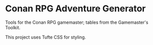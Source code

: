 # Conan RPG Adventure Generator

Tools for the Conan RPG gamemaster; tables from the Gamemaster's Toolkit.

This project uses Tufte CSS for styling.